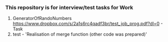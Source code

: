 ### This repository is for interview/test tasks for Work

  1. GeneratorOfRandoNumbers https://www.dropbox.com/s/2a1s6rc4qadf3br/test_job_prog.pdf?dl=0   - Task
  2. test - 'Realisation of merge function (other code was prepared)'
